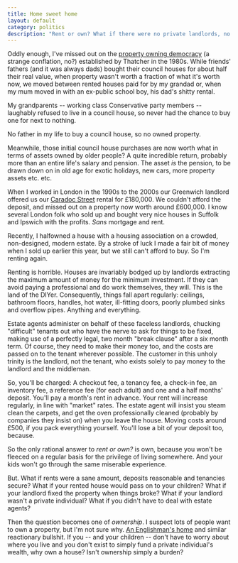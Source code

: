 ```yaml
---
title: Home sweet home
layout: default
category: politics
description: "Rent or own? What if there were no private landlords, no extortionate rents and no no-blame, two month break clauses in the world? Why bother owning then?"
---
```


Oddly enough, I've missed out on the [property owning democracy](https://www.theguardian.com/society/2014/apr/06/margaret-thatcher-britains-obsession-property-right-to-buy) (a strange conflation, no?) established by Thatcher in the 1980s. While friends' fathers (and it was always dads) bought their council houses for about half their real value, when property wasn't worth a fraction of what it's worth now, we moved between rented houses paid for by my grandad or, when my mum moved in with an ex-public school boy, his dad's shitty rental.

My grandparents -- working class Conservative party members -- laughably refused to live in a council house, so never had the chance to buy one for next to nothing.

No father in my life to buy a council house, so no owned property.

Meanwhile, those initial council house purchases are now worth what in terms of assets owned by older people? A quite incredible return, probably more than an entire life's salary and pension. The asset _is_ the pension, to be drawn down on in old age for exotic holidays, new cars, more property assets etc. etc.

When I worked in London in the 1990s to the 2000s our Greenwich landlord offered us our [Caradoc Street](https://www.google.co.uk/maps/place/Caradoc+St,+London+SE10+9AG/@51.4858782,0.0006793,17z/data=!3m1!4b1!4m5!3m4!1s0x47d8a827a8e72e83:0x41c9f43bbeda48dd!8m2!3d51.4858782!4d0.0028733) rental for &pound;180,000. We couldn't afford the deposit, and missed out on a property now worth around &pound;600,000. I know several London folk who sold up and bought very nice houses in Suffolk and Ipswich with the profits. <i>Sans</i> mortgage and rent.

Recently, I halfowned a house with a housing association on a crowded, non-designed, modern estate. By a stroke of luck I made a fair bit of money when I sold up earlier this year, but we still can't afford to buy. So I'm renting again.

Renting is horrible. Houses are invariably bodged up by landlords extracting the maximum amount of money for the minimum investment. If they can avoid paying a professional and do work themselves, they will. This is the land of the DIYer. Consequently, things fall apart regularly: ceilings, bathroom floors, handles, hot water, ill-fitting doors, poorly plumbed sinks and overflow pipes. Anything and everything.

Estate agents administer on behalf of these faceless landlords, chucking "difficult" tenants out who have the nerve to ask for things to be fixed, making use of a perfectly legal, two month "break clause" after a six month term. Of course, they need to make their money too, and the costs are passed on to the tenant wherever possible. The customer in this unholy trinity is the landlord, not the tenant, who exists solely to pay money to the landlord and the middleman.

So, you'll be charged: A checkout fee, a tenancy fee, a check-in fee, an inventory fee, a reference fee (for each adult) and one and a half months' deposit. You'll pay a month's rent in advance. Your rent will increase regularly, in line with "market" rates. The estate agent will insist you steam clean the carpets, and get the oven professionally cleaned (probably by companies they insist on) when you leave the house. Moving costs around &pound;500, if you pack everything yourself. You'll lose a bit of your deposit too, because.

So the only rational answer to _rent or own?_ is own, because you won't be fleeced on a regular basis for the privilege of living somewhere. And your kids won't go through the same miserable experience.

But. What if rents were a sane amount, deposits reasonable and tenancies secure? What if your rented house would pass on to your children? What if your landlord fixed the property when things broke? What if your landlord wasn't a private individual? What if you didn't have to deal with estate agents?

Then the question becomes one of _ownership_. I suspect lots of people want to own a property, but I'm not sure why. [An Englishman's home](https://www.phrases.org.uk/meanings/an-englishmans-home-is-his-castle.html) and similar reactionary bullshit. If you -- and your children -- don't have to worry about where you live and you don't exist to simply fund a private individual's wealth, why own a house? Isn't ownership simply a burden?
